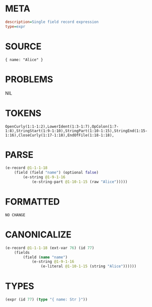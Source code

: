 # META
~~~ini
description=Single field record expression
type=expr
~~~
# SOURCE
~~~roc
{ name: "Alice" }
~~~
# PROBLEMS
NIL
# TOKENS
~~~zig
OpenCurly(1:1-1:2),LowerIdent(1:3-1:7),OpColon(1:7-1:8),StringStart(1:9-1:10),StringPart(1:10-1:15),StringEnd(1:15-1:16),CloseCurly(1:17-1:18),EndOfFile(1:18-1:18),
~~~
# PARSE
~~~clojure
(e-record @1-1-1-18
	(field (field "name") (optional false)
		(e-string @1-9-1-16
			(e-string-part @1-10-1-15 (raw "Alice")))))
~~~
# FORMATTED
~~~roc
NO CHANGE
~~~
# CANONICALIZE
~~~clojure
(e-record @1-1-1-18 (ext-var 76) (id 77)
	(fields
		(field (name "name")
			(e-string @1-9-1-16
				(e-literal @1-10-1-15 (string "Alice"))))))
~~~
# TYPES
~~~clojure
(expr (id 77) (type "{ name: Str }"))
~~~

